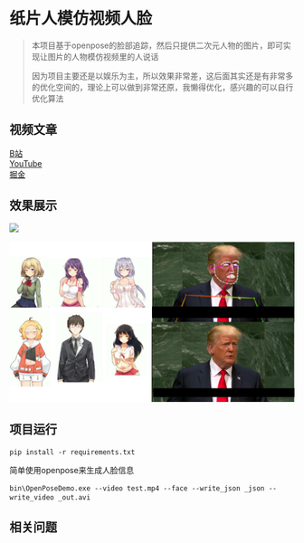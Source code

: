 # 纸片人模仿视频人脸
> 本项目基于openpose的脸部追踪，然后只提供二次元人物的图片，即可实现让图片的人物模仿视频里的人说话
> 
> 因为项目主要还是以娱乐为主，所以效果非常差，这后面其实还是有非常多的优化空间的，理论上可以做到非常还原，我懒得优化，感兴趣的可以自行优化算法
## 视频文章
[B站]()<br>
[YouTube]()<br>
[掘金]()
## 效果展示
![](./images/out.gif)

![](./images/out2.jpg)
## 项目运行
```shell
pip install -r requirements.txt
```
简单使用openpose来生成人脸信息
```shell
bin\OpenPoseDemo.exe --video test.mp4 --face --write_json _json --write_video _out.avi
```


## 相关问题
